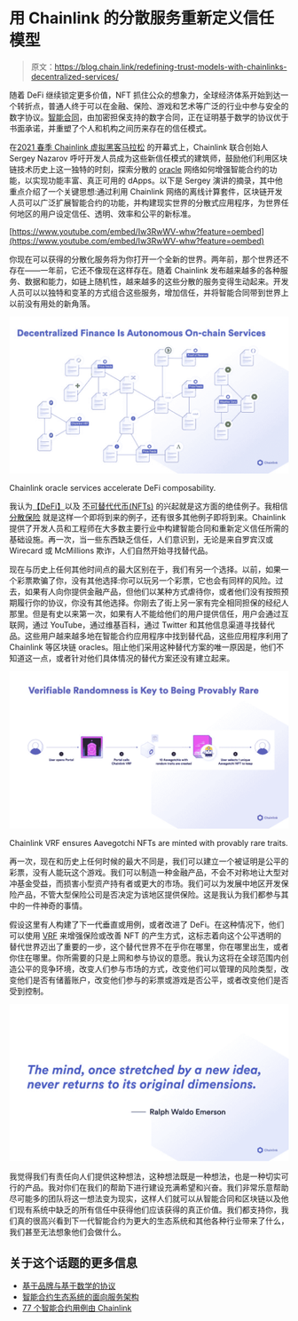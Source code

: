 # 用 Chainlink 的分散服务重新定义信任模型

> 原文：<https://blog.chain.link/redefining-trust-models-with-chainlinks-decentralized-services/>

随着 DeFi 继续锁定更多价值，NFT 抓住公众的想象力，全球经济体系开始到达一个转折点，普通人终于可以在金融、保险、游戏和艺术等广泛的行业中参与安全的数字协议。[智能合同](https://chain.link/education/smart-contracts)，由加密担保支持的数字合同，正在证明基于数学的协议优于书面承诺，并重塑了个人和机构之间历来存在的信任模式。

在[2021 春季 Chainlink 虚拟黑客马拉松](https://chain.link/hackathon) 的开幕式上，Chainlink 联合创始人 Sergey Nazarov 呼吁开发人员成为这些新信任模式的建筑师，鼓励他们利用区块链技术历史上这一独特的时刻，探索分散的 [oracle](https://chain.link/education/blockchain-oracles) 网络如何增强智能合约的功能，以实现功能丰富、真正可用的 dApps。以下是 Sergey 演讲的摘录，其中他重点介绍了一个关键思想:通过利用 Chainlink 网络的离线计算套件，区块链开发人员可以广泛扩展智能合约的功能，并构建现实世界的分散式应用程序，为世界任何地区的用户设定信任、透明、效率和公平的新标准。

[https://www.youtube.com/embed/Iw3RwWV-whw?feature=oembed](https://www.youtube.com/embed/Iw3RwWV-whw?feature=oembed)

你现在可以获得的分散化服务将为你打开一个全新的世界。两年前，那个世界还不存在——一年前，它还不像现在这样存在。随着 Chainlink 发布越来越多的各种服务、数据和能力，如链上随机性，越来越多的这些分散的服务变得生动起来。开发人员可以以独特和变革的方式组合这些服务，增加信任，并将智能合同带到世界上以前没有用处的新角落。

![DeFi autonomous on-chain services](img/464201a23e0b9f1f0dafb539776590aa.png)

<figcaption id="caption-attachment-2042" class="wp-caption-text">Chainlink oracle services accelerate DeFi composability.</figcaption>



我认为[【DeFi】](https://chain.link/education/defi)以及 [不可替代代币(NFTs)](https://chain.link/education/nfts) 的兴起就是这方面的绝佳例子。我相信 [分散保险](https://blog.chain.link/blockchain-insurance/) 就是这样一个即将到来的例子，还有很多其他例子即将到来。Chainlink 提供了开发人员和工程师在大多数主要行业中构建智能合同和重新定义信任所需的基础设施。再一次，当一些东西缺乏信任，人们意识到，无论是来自罗宾汉或 Wirecard 或 McMillions 欺诈，人们自然开始寻找替代品。

现在与历史上任何其他时间点的最大区别在于，我们有另一个选择。以前，如果一个彩票欺骗了你，没有其他选择:你可以玩另一个彩票，它也会有同样的风险。过去，如果有人向你提供金融产品，但他们以某种方式虐待你，或者他们没有按照预期履行你的协议，你没有其他选择。你刚去了街上另一家有完全相同担保的经纪人那里。但是有史以来第一次，如果有人不能给他们的用户提供信任，用户会通过互联网，通过 YouTube，通过维基百科，通过 Twitter 和其他信息渠道寻找替代品。这些用户越来越多地在智能合约应用程序中找到替代品，这些应用程序利用了 Chainlink 等区块链 oracles。阻止他们采用这种替代方案的唯一原因是，他们不知道这一点，或者针对他们具体情况的替代方案还没有建立起来。

![Aavegotchi NFTs secured by Chainlink VRF](img/4ae74b0bfa65c7de86ba4026e4de7ea0.png)

<figcaption id="caption-attachment-2044" class="wp-caption-text">Chainlink VRF ensures Aavegotchi NFTs are minted with provably rare traits.</figcaption>



再一次，现在和历史上任何时候的最大不同是，我们可以建立一个被证明是公平的彩票，没有人能玩这个游戏。我们可以制造一种金融产品，不会不对称地让大型对冲基金受益，而损害小型资产持有者或更大的市场。我们可以为发展中地区开发保险产品，不管大型保险公司是否决定为该地区提供保险。这是我认为我们都参与其中的一件神奇的事情。

假设这里有人构建了下一代垂直或用例，或者改进了 DeFi。在这种情况下，他们可以使用 [VRF](https://chain.link/solutions/chainlink-vrf) 来增强保险或改善 NFT 的产生方式，这标志着向这个公平透明的替代世界迈出了重要的一步，这个替代世界不在乎你在哪里，你在哪里出生，或者你住在哪里。你所需要的只是上网和参与协议的意愿。我认为这将在全球范围内创造公平的竞争环境，改变人们参与市场的方式，改变他们可以管理的风险类型，改变他们是否有储蓄账户，改变他们参与的彩票或游戏是否公平，或者改变他们是否受到控制。

![The mind, once stretched by a new idea, never returns to its original dimensions. –Emerson](img/7a71af495c59000b37e36c64158eb50b.png)

我觉得我们有责任向人们提供这种想法，这种想法既是一种想法，也是一种切实可行的产品。我对你们在我们的帮助下进行建设充满希望和兴奋。我们非常乐意帮助尽可能多的团队将这一想法变为现实，这样人们就可以从智能合同和区块链以及他们现有系统中缺乏的所有信任中获得他们应该获得的真正价值。我们都支持你，我们真的很高兴看到下一代智能合约为更大的生态系统和其他各种行业带来了什么，我们甚至无法想象他们会做什么。

## **关于这个话题的更多信息**

*   [基于品牌与基于数学的协议](https://blog.chain.link/brand-based-vs-math-based-agreements/)
*   [智能合约生态系统的面向服务架构](https://blog.chain.link/service-oriented-architecture-for-smart-contracts/)
*   [77 个智能合约用例由 Chainlink](https://blog.chain.link/44-ways-to-enhance-your-smart-contract-with-chainlink/)
